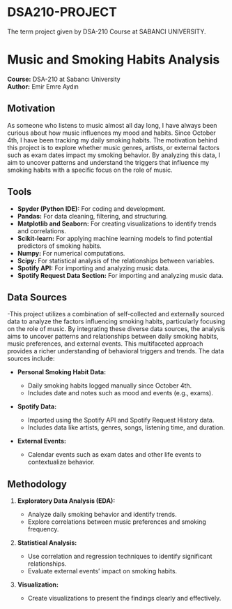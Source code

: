 # DSA210-PROJECT
The term project given by DSA-210 Course at SABANCI UNIVERSITY.
# Music and Smoking Habits Analysis

**Course:** DSA-210 at Sabancı University  
**Author:** Emir Emre Aydın 

## Motivation  
As someone who listens to music almost all day long, I have always been curious about how music influences my mood and habits. Since October 4th, I have been tracking my daily smoking habits. The motivation behind this project is to explore whether music genres, artists, or external factors such as exam dates impact my smoking behavior. By analyzing this data, I aim to uncover patterns and understand the triggers that influence my smoking habits with a specific focus on the role of music.

## Tools  
- **Spyder (Python IDE):** For coding and development.  
- **Pandas:** For data cleaning, filtering, and structuring.  
- **Matplotlib and Seaborn:** For creating visualizations to identify trends and correlations.  
- **Scikit-learn:** For applying machine learning models to find potential predictors of smoking habits.  
- **Numpy:** For numerical computations.  
- **Scipy:** For statistical analysis of the relationships between variables.  
- **Spotify API:** For importing and analyzing music data.
- **Spotify Request Data Section:** For importing and analyzing music data.

## Data Sources  
-This project utilizes a combination of self-collected and externally sourced data to analyze the factors influencing smoking habits, particularly focusing on the role of music. By integrating these diverse data sources, the analysis aims to uncover patterns and relationships between daily smoking habits, music preferences, and external events. This multifaceted approach provides a richer understanding of behavioral triggers and trends. The data sources include:
- **Personal Smoking Habit Data:**  
  - Daily smoking habits logged manually since October 4th.  
  - Includes date and notes such as mood and events (e.g., exams).  

- **Spotify Data:**  
  - Imported using the Spotify API and Spotify Request History data. 
  - Includes data like artists, genres, songs, listening time, and duration.  

- **External Events:**  
  - Calendar events such as exam dates and other life events to contextualize behavior.  

## Methodology  
1. **Exploratory Data Analysis (EDA):**  
   - Analyze daily smoking behavior and identify trends.  
   - Explore correlations between music preferences and smoking frequency.  

2. **Statistical Analysis:**  
   - Use correlation and regression techniques to identify significant relationships.  
   - Evaluate external events’ impact on smoking habits.   

3. **Visualization:**  
   - Create visualizations to present the findings clearly and effectively.  
 

